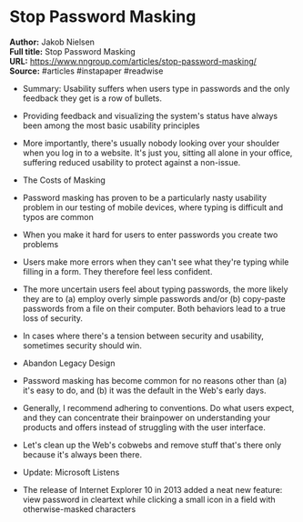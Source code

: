 # Stop Password Masking

**Author:** Jakob Nielsen  
**Full title:** Stop Password Masking  
**URL:** https://www.nngroup.com/articles/stop-password-masking/  
**Source:** #articles #instapaper #readwise

- Summary: Usability suffers when users type in passwords and the only feedback they get is a row of bullets. 
   
- Providing feedback and visualizing the system's status have always been among the most basic usability principles 
   
- More importantly, there's usually nobody looking over your shoulder when you log in to a website. It's just you, sitting all alone in your office, suffering reduced usability to protect against a non-issue. 
   
- The Costs of Masking 
   
- Password masking has proven to be a particularly nasty usability problem in our testing of mobile devices, where typing is difficult and typos are common 
   
- When you make it hard for users to enter passwords you create two problems 
   
- Users make more errors when they can't see what they're typing while filling in a form. They therefore feel less confident. 
   
- The more uncertain users feel about typing passwords, the more likely they are to (a) employ overly simple passwords and/or (b) copy-paste passwords from a file on their computer. Both behaviors lead to a true loss of security. 
   
- In cases where there's a tension between security and usability, sometimes security should win. 
   
- Abandon Legacy Design 
   
- Password masking has become common for no reasons other than (a) it's easy to do, and (b) it was the default in the Web's early days. 
   
- Generally, I recommend adhering to conventions. Do what users expect, and they can concentrate their brainpower on understanding your products and offers instead of struggling with the user interface. 
   
- Let's clean up the Web's cobwebs and remove stuff that's there only because it's always been there. 
   
- Update: Microsoft Listens 
   
- The release of Internet Explorer 10 in 2013 added a neat new feature: view password in cleartext while clicking a small icon in a field with otherwise-masked characters 
   
